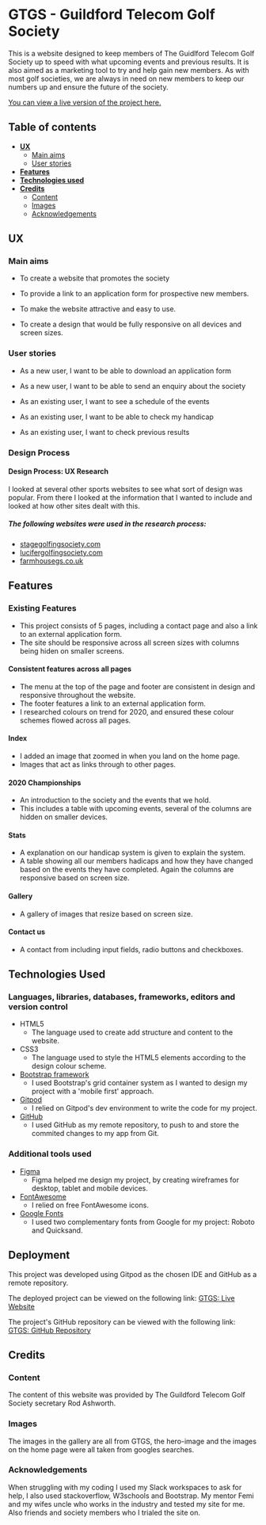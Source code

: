 # GTGS - Guildford Telecom Golf Society

This is a website designed to keep members of The Guidlford Telecom Golf Society up to
speed with what upcoming events and previous results. It is also aimed as a marketing
tool to try and help gain new members.  As with most golf societies, we are always in need
on new members to keep our numbers up and ensure the future of the society.

[You can view a live version of the project here.](https://oliversevents.github.io/GTGS/)

## Table of contents

- [**UX**](#UX)
    - [Main aims](#Main-aims)
    - [User stories](#User-stories)
- [**Features**](#Features)
- [**Technologies used**](#Technologies-used)
- [**Credits**](#Credits)
    - [Content](#Content)
    - [Images](#Images)
    - [Acknowledgements](#Acknowledgements)

## UX

### Main aims

- To create a website that promotes the society

- To provide a link to an application form for prospective new members.

- To make the website attractive and easy to use.

- To create a design that would be fully responsive on all devices and screen sizes. 

### User stories

- As a new user, I want to be able to download an application form

- As a new user, I want to be able to send an enquiry about the society

- As an existing user, I want to see a schedule of the events

- As an existing user, I want to be able to check my handicap

- As an existing user, I want to check previous results

### Design Process

#### Design Process: UX Research 

I looked at several other sports websites to see what sort of design was popular.  From there I looked at the information
that I wanted to include and looked at how other sites dealt with this.

##### The following websites were used in the research process:
- [stagegolfingsociety.com](http://www.thestagegolfingsociety.co.uk/competition.html)
- [lucifergolfingsociety.com](https://www.lucifergolfingsociety.com/)
- [farmhousegs.co.uk](http://www.farmhousegs.co.uk/index.html)


## Features

### Existing Features

- This project consists of 5 pages, including a contact page and also a link to an external application form.
- The site should be responsive across all screen sizes with columns being hiden on smaller screens.


#### Consistent features across all pages

- The menu at the top of the page and footer are consistent in design and responsive throughout the website.
- The footer features a link to an external application form.
- I researched colours on trend for 2020, and ensured these colour schemes flowed across all pages.

#### Index

- I added an image that zoomed in when you land on the home page.
- Images that act as links through to other pages.

#### 2020 Championships

- An introduction to the society and the events that we hold.
- This includes a table with upcoming events, several of the columns are hidden on smaller devices.

#### Stats 

- A explanation on our handicap system is given to explain the system.
- A table showing all our members hadicaps and how they have changed based on the events they have completed.
Again the columns are responsive based on screen size.

#### Gallery 

- A gallery of images that resize based on screen size.

#### Contact us 

- A contact from including input fields, radio buttons and checkboxes.


## Technologies Used

### Languages, libraries, databases, frameworks, editors and version control

- HTML5
    * The language used to create add structure and content to the website.
- CSS3 
    * The language used to style the HTML5 elements according to the design colour scheme.
- [Bootstrap framework](https://getbootstrap.com/) 
    * I used Bootstrap's grid container system as I wanted to design my project with a 'mobile first' approach.
- [Gitpod](https://www.gitpod.io/)
    * I relied on Gitpod's dev environment to write the code for my project.
- [GitHub](https://github.com/)
    * I used GitHub as my remote repository, to push to and store the commited changes to my app from Git.

### Additional tools used
- [Figma](https://www.figma.com/) 
    * Figma helped me design my project, by creating wireframes for desktop, tablet and mobile devices. 
- [FontAwesome](https://fontawesome.com/) 
    * I relied on free FontAwesome icons.
- [Google Fonts](https://fonts.google.com/)
    * I used two complementary fonts from Google for my project: Roboto and Quicksand. 

## Deployment

This project was developed using Gitpod as the chosen IDE and GitHub as a remote repository. 

The deployed project can be viewed on the following link: [GTGS: Live Website](https://oliversevents.github.io/GTGS/)

The project's GitHub repository can be viewed with the following link: [GTGS: GitHub Repository](https://github.com/oliversevents/GTGS)


## Credits

### Content

The content of this website was provided by The Guildford Telecom Golf Society secretary Rod Ashworth.

### Images

The images in the gallery are all from GTGS, the hero-image and the images on the home page were all taken from googles searches.

### Acknowledgements

When struggling with my coding I used my Slack workspaces to ask for help, I also used stackoverflow, W3schools and Bootstrap.
My mentor Femi and my wifes uncle who works in the industry and tested my site for me.  Also friends and society members who I trialed the site on.
